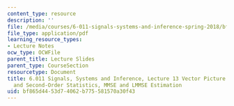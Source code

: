 ```yaml
---
content_type: resource
description: ''
file: /media/courses/6-011-signals-systems-and-inference-spring-2018/bf865d4453d74062b775581570a30f43_MIT6_011S18lec13.pdf
file_type: application/pdf
learning_resource_types:
- Lecture Notes
ocw_type: OCWFile
parent_title: Lecture Slides
parent_type: CourseSection
resourcetype: Document
title: 6.011 Signals, Systems and Inference, Lecture 13 Vector Picture for First-
  and Second-Order Statistics, MMSE and LMMSE Estimation
uid: bf865d44-53d7-4062-b775-581570a30f43
---
```

